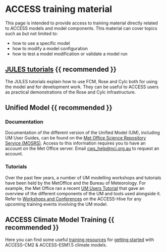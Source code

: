 # ACCESS training material

This page is intended to provide access to training material directly related to ACCESS models and model components. This material can cover topics such as but not limited to:

 - how to use a specific model
 - how to modify a model configuration
 - how to test a model modification or validate a model run

## [JULES tutorials][jules-tutorials] {{ recommended }}

The JULES tutorials explain how to use FCM, Rose and Cylc both for using the model and for development work. They can be useful to ACCESS users as practical demonstrations of the Rose and Cylc infrastructure.

[jules-tutorials]: https://jules-lsm.github.io/tutorial/bg_info/tutorial_julesrose/index.html


## Unified Model {{ recommended }}

### Documentation
Documentation of the different version of the Unified Model (UM), including UM User Guides, can be found on the [Met Office Science Repository Service (MOSRS)](https://code.metoffice.gov.uk/). Access to this information requires you to have an account on the Met Office server. Email <cws_help@nci.org.au> to request an account. 

### Tutorials

Over the past few years, a number of UM modelling workshops and tutorials have been held by the MetOffice and the Bureau of Meteorology. For example, the Met Office ran a recent [UM Users Tutorial](https://code.metoffice.gov.uk/trac/jumps/wiki/UMTutorial2019) that gave an overview of the different components of the UM and tools used alongside it. Refer to [Workshops and Conferences](https://access-hive.org.au/events/) on the ACCESS-Hive for any upcoming training events involving the UM model.


## ACCESS Climate Model Training {{ recommended }}
Here you can find some useful [training resources](https://confluence.csiro.au/display/ACCESS/ACCESS+Training) for [getting started](http://climate-cms.wikis.unsw.edu.au/ACCESS) with ACCESS-CM2 & ACCESS-ESM1.5 climate models.
